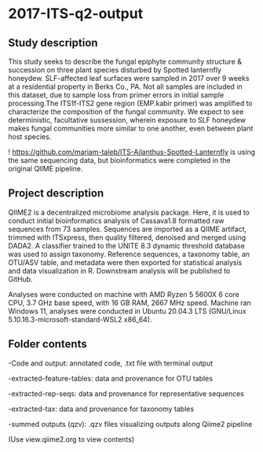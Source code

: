 # 2017-ITS-q2-output


## Study description 

This study seeks to describe the fungal epiphyte community structure & succession on
three plant species disturbed by Spotted lanternfly honeydew. SLF-affected leaf 
surfaces were sampled in 2017 over 9 weeks at a residential property in Berks Co., PA. 
Not all samples are included in this dataset, due to sample loss from primer errors in 
initial sample processing.The ITS1f-ITS2 gene region (EMP.kabir primer) was amplified 
to characterize the composition of the fungal community. We expect to see deterministic, 
facultative sussession, wherein exposure to SLF honeydew makes fungal communities more 
similar to one another, even between plant host species. 

! https://github.com/mariam-taleb/ITS-Ailanthus-Spotted-Lanternfly is using the same 
sequencing data, but bioinformatics were completed in the original QIIME pipeline.

## Project description

QIIME2 is a decentralized microbiome analysis package. Here, it is used to conduct 
initial bioinformatics analysis of Cassava1.8 formatted raw sequences from 73 samples.
Sequences are imported as a QIIME artifact, trimmed with ITSxpress, then quality 
filtered, denoised and merged using DADA2. A classifier trained to the UNITE 8.3 
dynamic threshold database was used to assign taxonomy. Reference sequences, a 
taxonomy table, an OTU/ASV table, and metadata were then exported for statistical 
analysis and data visualization in R. Downstream analysis will be published to GitHub. 

Analyses were conducted on machine with AMD Ryzen 5 5600X 6 core CPU, 3.7 GHz base 
speed, with 16 GB RAM, 2667 MHz speed. Machine ran Windows 11, analyses were conducted
in Ubuntu 20.04.3 LTS (GNU/Linux 5.10.16.3-microsoft-standard-WSL2 x86_64). 

## Folder contents

-Code and output: annotated code, .txt file with terminal output

-extracted-feature-tables: data and provenance for OTU tables

-extracted-rep-seqs: data and provenance for representative sequences

-extracted-tax: data and provenance for taxonomy tables

-summed outputs (qzv): .qzv files visualizing outputs along Qiime2 pipeline 
  
  (Use view.qiime2.org to view contents) 
